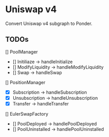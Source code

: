 # Uniswap v4

Convert Uniswap v4 subgraph to Ponder.

## TODOs

[] PoolManager

- [] Initiliaze -> handleInitialize
- [] ModifyLiquidity -> handleModifyLiquidity
- [] Swap -> handleSwap

[] PositionManager

- [x] Subscription -> handleSubscription
- [x] Unsubscription -> handleUnsubscription
- [x] Transfer -> handleTransfer

[] EulerSwapFactory

- [] PoolDeployed -> handlePoolDeployed
- [] PoolUninstalled -> handlePoolUninstalled
